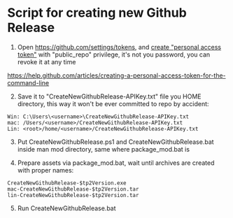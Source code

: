 # Script for creating new Github Release

1. Open <https://github.com/settings/tokens>, and [create "personal access token"](https://github.com/settings/tokens/new) with "public_repo" privilege, it's not you password, you can revoke it at any time

<https://help.github.com/articles/creating-a-personal-access-token-for-the-command-line>

2. Save it to "CreateNewGithubRelease-APIKey.txt" file you HOME directory, this way it won't be ever committed to repo by accident:

```code
Win: C:\Users\<username>\CreateNewGithubRelease-APIKey.txt
mac: /Users/<username>/CreateNewGithubRelease-APIKey.txt
Lin: <root>/home/<username>/CreateNewGithubRelease-APIKey.txt
```

3. Put CreateNewGithubRelease.ps1 and CreateNewGithubRelease.bat inside man mod directory, same where package_mod.bat is

4. Prepare assets via package_mod.bat, wait until archives are created with proper names:

```code
CreateNewGithubRelease-$tp2Version.exe
mac-CreateNewGithubRelease-$tp2Version.tar
lin-CreateNewGithubRelease-$tp2Version.tar
```

5. Run CreateNewGithubRelease.bat
